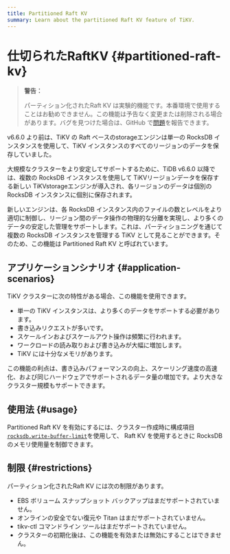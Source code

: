 ```yaml
---
title: Partitioned Raft KV
summary: Learn about the partitioned Raft KV feature of TiKV.
---
```


# 仕切られたRaftKV {#partitioned-raft-kv}

> **警告：**
>
> パーティション化されたRaft KV は実験的機能です。本番環境で使用することはお勧めできません。この機能は予告なく変更または削除される場合があります。バグを見つけた場合は、GitHub で[問題](https://github.com/pingcap/tidb/issues)を報告できます。

v6.6.0 より前は、TiKV の Raft ベースのstorageエンジンは単一の RocksDB インスタンスを使用して、TiKV インスタンスのすべてのリージョンのデータを保存していました。

大規模なクラスターをより安定してサポートするために、TiDB v6.6.0 以降では、複数の RocksDB インスタンスを使用して TiKVリージョンデータを保存する新しい TiKVstorageエンジンが導入され、各リージョンのデータは個別の RocksDB インスタンスに個別に保存されます。

新しいエンジンは、各 RocksDB インスタンス内のファイルの数とレベルをより適切に制御し、リージョン間のデータ操作の物理的な分離を実現し、より多くのデータの安定した管理をサポートします。これは、パーティショニングを通じて複数の RocksDB インスタンスを管理する TiKV として見ることができます。そのため、この機能は Partitioned Raft KV と呼ばれています。

## アプリケーションシナリオ {#application-scenarios}

TiKV クラスターに次の特性がある場合、この機能を使用できます。

-   単一の TiKV インスタンスは、より多くのデータをサポートする必要があります。
-   書き込みリクエストが多いです。
-   スケールインおよびスケールアウト操作は頻繁に行われます。
-   ワークロードの読み取りおよび書き込みが大幅に増加します。
-   TiKV には十分なメモリがあります。

この機能の利点は、書き込みパフォーマンスの向上、スケーリング速度の高速化、および同じハードウェアでサポートされるデータ量の増加です。より大きなクラスター規模もサポートできます。

## 使用法 {#usage}

Partitioned Raft KV を有効にするには、クラスター作成時に構成項目[`rocksdb.write-buffer-limit`](/tikv-configuration-file.md#write-buffer-limit-new-in-v660)を使用して、 Raft KV を使用するときに RocksDB のメモリ使用量を制御できます。

## 制限 {#restrictions}

パーティション化されたRaft KV には次の制限があります。

-   EBS ボリューム スナップショット バックアップはまだサポートされていません。
-   オンラインの安全でない復元や Titan はまだサポートされていません。
-   tikv-ctl コマンドライン ツールはまだサポートされていません。
-   クラスターの初期化後は、この機能を有効または無効にすることはできません。
